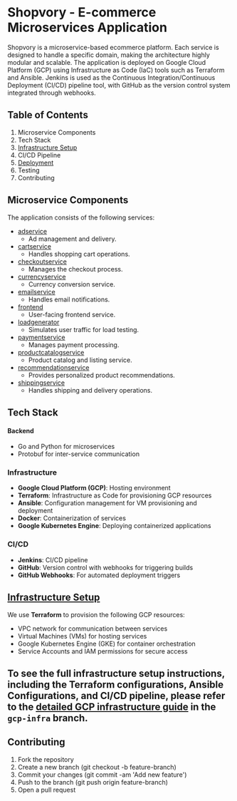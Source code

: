 # Shopvory - E-commerce Microservices Application
Shopvory is a microservice-based ecommerce platform. Each service is designed to handle a specific domain, making the architecture highly modular and scalable. The application is deployed on Google Cloud Platform (GCP) using Infrastructure as Code (IaC) tools such as Terraform and Ansible. Jenkins is used as the Continuous Integration/Continuous Deployment (CI/CD) pipeline tool, with GitHub as the version control system integrated through webhooks.

## Table of Contents
1. Microservice Components
2. Tech Stack
3. [Infrastructure Setup](https://github.com/praks7v/Shopvory/tree/gcp-infra)
4. CI/CD Pipeline
5. [Deployment](https://github.com/praks7v/Shopvory/tree/gcp-infra/scripts)
6. Testing
7. Contributing
   
## Microservice Components
The application consists of the following services:

- [adservice](https://github.com/praks7v/Shopvory/tree/adservice)
  - Ad management and delivery.
- [cartservice](https://github.com/praks7v/Shopvory/tree/cartservice)
  - Handles shopping cart operations.
- [checkoutservice](https://github.com/praks7v/Shopvory/tree/checkoutservice)
  - Manages the checkout process.
- [currencyservice](https://github.com/praks7v/Shopvory/tree/currencyservice)
  - Currency conversion service.
- [emailservice](https://github.com/praks7v/Shopvory/tree/emailservice)
  - Handles email notifications.
- [frontend](https://github.com/praks7v/Shopvory/tree/frontend)
  - User-facing frontend service.
- [loadgenerator](https://github.com/praks7v/Shopvory/tree/loadgenerator)
  - Simulates user traffic for load testing.
- [paymentservice](https://github.com/praks7v/Shopvory/tree/paymentservice)
  - Manages payment processing.
- [productcatalogservice](https://github.com/praks7v/Shopvory/tree/productcatalogservice)
  - Product catalog and listing service.
- [recommendationservice](https://github.com/praks7v/Shopvory/tree/recommendationservice)
  - Provides personalized product recommendations.
- [shippingservice](https://github.com/praks7v/Shopvory/tree/shippingservice)
  - Handles shipping and delivery operations.
    
## Tech Stack
#### Backend
- Go and Python for microservices
- Protobuf for inter-service communication
  
### Infrastructure
- **Google Cloud Platform (GCP)**: Hosting environment
- **Terraform**: Infrastructure as Code for provisioning GCP resources
- **Ansible**: Configuration management for VM provisioning and deployment
- **Docker**: Containerization of services
- **Google Kubernetes Engine**: Deploying containerized applications

### CI/CD
- **Jenkins**: CI/CD pipeline
- **GitHub**: Version control with webhooks for triggering builds
- **GitHub Webhooks**: For automated deployment triggers
  
## [Infrastructure Setup](https://github.com/praks7v/Shopvory/tree/gcp-infra)
We use **Terraform** to provision the following GCP resources:

- VPC network for communication between services
- Virtual Machines (VMs) for hosting services
- Google Kubernetes Engine (GKE) for container orchestration
- Service Accounts and IAM permissions for secure access
  
To see the full infrastructure setup instructions, including the Terraform configurations, Ansible Configurations, and CI/CD pipeline, please refer to the [detailed GCP infrastructure guide](https://github.com/praks7v/Shopvory/tree/gcp-infra) in the `gcp-infra` branch.
---
## Contributing
1. Fork the repository
2. Create a new branch (git checkout -b feature-branch)
3. Commit your changes (git commit -am 'Add new feature')
4. Push to the branch (git push origin feature-branch)
5. Open a pull request
